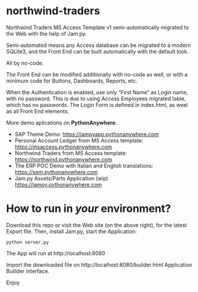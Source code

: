 # northwind-traders
Northwind Traders MS Access Template v1 semi-automatically migrated to the Web with the help of Jam.py.

Semi-automated means any Access database can be migrated to a modern SQLite3, and the Front End can be built automatically with the default look.

All by no-code. 

The Front End can be modified additionally with no-code as well, or with a minimum code for Buttons, Dashboards, Reports, etc.

When the Authentication is enabled, use only “First Name” as Login name, with no password. This is due to using Access Employees migrated table, which has no passwords. The Login Form is defined in index.html, as weel as all Front End elements.

More demo aplications on **PythonAnywhere**:

* SAP Theme Demo: https://jampyapp.pythonanywhere.com
* Personal Account Ledger from MS Access template: https://msaccess.pythonanywhere.com
* Northwind Traders from MS Access template: https://northwind.pythonanywhere.com
* The ERP POC Demo with Italian and English translations: https://sem.pythonanywhere.com
* Jam.py Assets/Parts Application (wip) https://jampy.pythonanywhere.com

How to run in *your* environment?
==================================

Download this repo or visit the Web site (on the above right), for the latest Export file.
Then, install Jam.py, start the Application:

```
python server.py
```
The App will run at http://localhost:8080

Import the downloaded file on http://localhost:8080/builder.html Application Buiilder interface.

Enjoy
